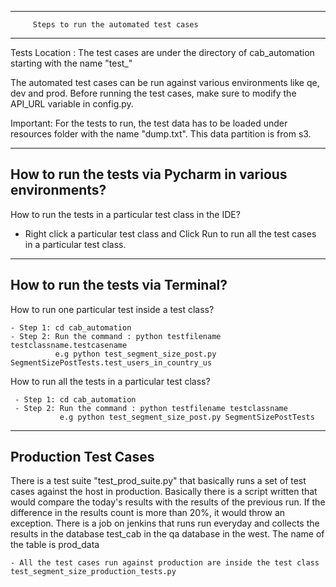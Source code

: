 ------------------------------------------------------
         Steps to run the automated test cases
------------------------------------------------------

Tests Location : The test cases are under the directory of cab_automation starting with the name "test_"

The automated test cases can be run against various environments like qe, dev and prod. Before running the test cases, make sure to modify the API_URL variable in config.py.

Important: For the tests to run, the test data has to be loaded under resources folder with the name "dump.txt". This data partition is from s3.

----------------------------------------------------------
How to run the tests via Pycharm in various environments?
----------------------------------------------------------

How to run the tests in a particular test class in the IDE?

  - Right click a particular test class and Click Run to run all the test cases in a particular test class.

----------------------------------
How to run the tests via Terminal?
----------------------------------

How to run one particular test inside a test class?

    - Step 1: cd cab_automation
    - Step 2: Run the command : python testfilename testclassname.testcasename
              e.g python test_segment_size_post.py SegmentSizePostTests.test_users_in_country_us

How to run all the tests in a particular test class?

     - Step 1: cd cab_automation
     - Step 2: Run the command : python testfilename testclassname
               e.g python test_segment_size_post.py SegmentSizePostTests

------------------------------------------------------
Production Test Cases
------------------------------------------------------

There is a test suite "test_prod_suite.py" that basically runs a set of test cases against the host in production.
Basically there is a script written that would compare the today's results with the results of the previous run. If the
difference in the results count is more than 20%, it would throw an exception. There is a job on jenkins that runs
run everyday and collects the results in the database test_cab in the qa database in the west. The name of the table
is prod_data

    - All the test cases run against production are inside the test class test_segment_size_production_tests.py








